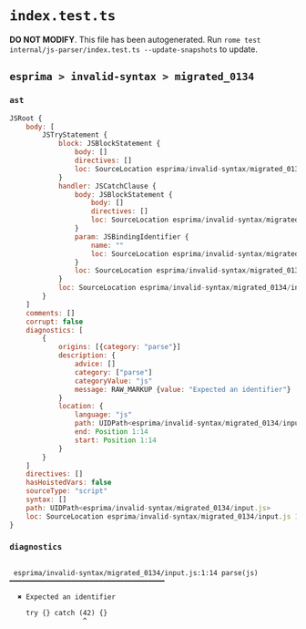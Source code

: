 # `index.test.ts`

**DO NOT MODIFY**. This file has been autogenerated. Run `rome test internal/js-parser/index.test.ts --update-snapshots` to update.

## `esprima > invalid-syntax > migrated_0134`

### `ast`

```javascript
JSRoot {
	body: [
		JSTryStatement {
			block: JSBlockStatement {
				body: []
				directives: []
				loc: SourceLocation esprima/invalid-syntax/migrated_0134/input.js 1:4-1:6
			}
			handler: JSCatchClause {
				body: JSBlockStatement {
					body: []
					directives: []
					loc: SourceLocation esprima/invalid-syntax/migrated_0134/input.js 1:18-1:20
				}
				param: JSBindingIdentifier {
					name: ""
					loc: SourceLocation esprima/invalid-syntax/migrated_0134/input.js 1:14-1:16 ()
				}
				loc: SourceLocation esprima/invalid-syntax/migrated_0134/input.js 1:7-1:20
			}
			loc: SourceLocation esprima/invalid-syntax/migrated_0134/input.js 1:0-1:20
		}
	]
	comments: []
	corrupt: false
	diagnostics: [
		{
			origins: [{category: "parse"}]
			description: {
				advice: []
				category: ["parse"]
				categoryValue: "js"
				message: RAW_MARKUP {value: "Expected an identifier"}
			}
			location: {
				language: "js"
				path: UIDPath<esprima/invalid-syntax/migrated_0134/input.js>
				end: Position 1:14
				start: Position 1:14
			}
		}
	]
	directives: []
	hasHoistedVars: false
	sourceType: "script"
	syntax: []
	path: UIDPath<esprima/invalid-syntax/migrated_0134/input.js>
	loc: SourceLocation esprima/invalid-syntax/migrated_0134/input.js 1:0-2:0
}
```

### `diagnostics`

```

 esprima/invalid-syntax/migrated_0134/input.js:1:14 parse(js) ━━━━━━━━━━━━━━━━━━━━━━━━━━━━━━━━━━━━━━

  ✖ Expected an identifier

    try {} catch (42) {}
                  ^


```
